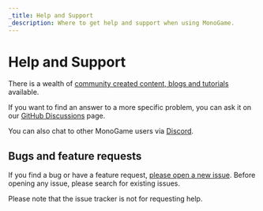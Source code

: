 ```yaml
---
_title: Help and Support
_description: Where to get help and support when using MonoGame.
---
```


# Help and Support

There is a wealth of [community created content, blogs and tutorials](tutorials.md) available.

If you want to find an answer to a more specific problem, you can ask it on our [GitHub Discussions](https://github.com/MonoGame/MonoGame/discussions) page.

You can also chat to other MonoGame users via [Discord](https://discord.com/invite/monogame).

## Bugs and feature requests

If you find a bug or have a feature request, [please open a new issue](https://github.com/mono/monogame/issues). Before opening any issue, please search for existing issues.

Please note that the issue tracker is not for requesting help.

